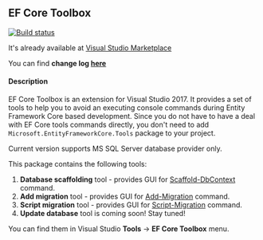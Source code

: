 ## EF Core Toolbox

[![Build status](https://ci.appveyor.com/api/projects/status/4f1pqkg8kfsuv9kr/branch/master?svg=true)](https://ci.appveyor.com/project/ilchenkob/ef-core-toolbox/branch/master)

It's already available at [Visual Studio Marketplace](https://marketplace.visualstudio.com/items?itemName=VitaliiIlchenko.ef-core-toolbox)

You can find **change log [here](https://github.com/ilchenkob/ef-core-toolbox/blob/master/CHANGELOG.md)**

#### Description

EF Core Toolbox is an extension for Visual Studio 2017. It provides a set of tools to help you to avoid an executing console commands during Entity Framework Core based development. Since you do not have to have a deal with EF Core tools commands directly, you don't need to add `Microsoft.EntityFrameworkCore.Tools` package to your project.

Current version supports MS SQL Server database provider only.

This package contains the following tools:

1. **Database scaffolding** tool - provides GUI for [Scaffold-DbContext](https://docs.microsoft.com/en-us/ef/core/miscellaneous/cli/powershell#scaffold-dbcontext) command.
2. **Add migration** tool - provides GUI for [Add-Migration](https://docs.microsoft.com/en-us/ef/core/miscellaneous/cli/powershell#add-migration) command.
3. **Script migration** tool - provides GUI for [Script-Migration](https://docs.microsoft.com/en-us/ef/core/miscellaneous/cli/powershell#script-migration) command.
4. **Update database** tool is coming soon! Stay tuned!

You can find them in Visual Studio **Tools** -> **EF Core Toolbox** menu.
